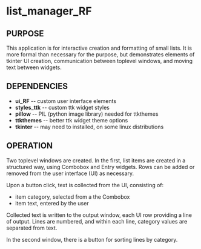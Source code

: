 # list_manager_RF
## PURPOSE
This application is for interactive creation and formatting of small lists.
It is more formal than necessary for the purpose, but demonstrates elements of 
tkinter UI creation, communication between toplevel windows, and moving text 
between widgets.

## DEPENDENCIES
- **ui_RF** -- custom user interface elements
- **styles_ttk** -- custom ttk widget styles
- **pillow** -- PIL (python image library) needed for ttkthemes
- **ttkthemes** -- better ttk widget theme options
- **tkinter** -- may need to installed, on some linux distributions

## OPERATION
Two toplevel windows are created. In the first, list items are created in
a structured way, using Combobox and Entry widgets. Rows can be added or removed from
the user interface (UI) as necessary.

Upon a button click, text is collected from the UI, consisting of:

- item category, selected from a the Combobox
- item text, entered by the user

Collected text is written to the output window, each UI row providing a line of output.
Lines are numbered, and within each line, category values are separated from text.

In the second window, there is a button for sorting lines by category.
